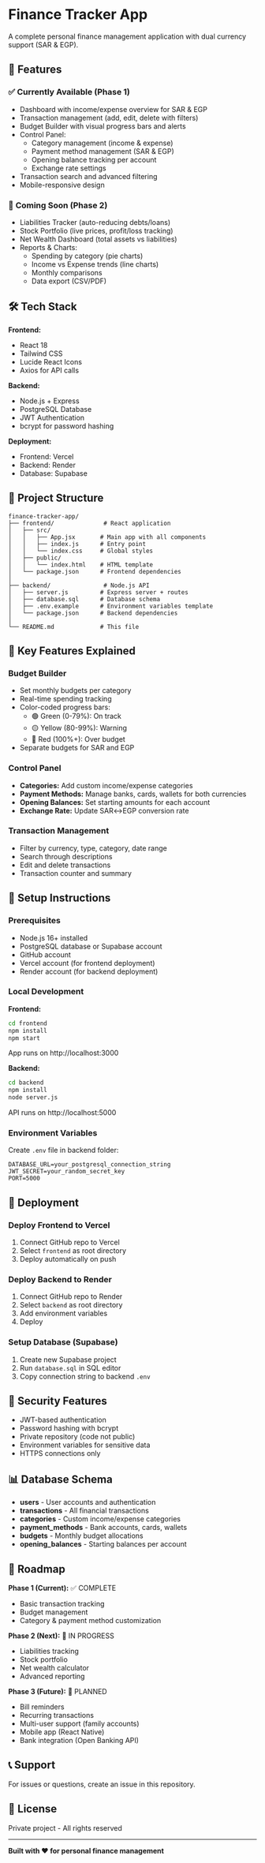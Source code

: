 # Finance Tracker App

A complete personal finance management application with dual currency support (SAR & EGP).

## 🎯 Features

### ✅ **Currently Available (Phase 1)**
- Dashboard with income/expense overview for SAR & EGP
- Transaction management (add, edit, delete with filters)
- Budget Builder with visual progress bars and alerts
- Control Panel:
  - Category management (income & expense)
  - Payment method management (SAR & EGP)
  - Opening balance tracking per account
  - Exchange rate settings
- Transaction search and advanced filtering
- Mobile-responsive design

### 🚧 **Coming Soon (Phase 2)**
- Liabilities Tracker (auto-reducing debts/loans)
- Stock Portfolio (live prices, profit/loss tracking)
- Net Wealth Dashboard (total assets vs liabilities)
- Reports & Charts:
  - Spending by category (pie charts)
  - Income vs Expense trends (line charts)
  - Monthly comparisons
  - Data export (CSV/PDF)

## 🛠️ Tech Stack

**Frontend:**
- React 18
- Tailwind CSS
- Lucide React Icons
- Axios for API calls

**Backend:**
- Node.js + Express
- PostgreSQL Database
- JWT Authentication
- bcrypt for password hashing

**Deployment:**
- Frontend: Vercel
- Backend: Render
- Database: Supabase

## 📁 Project Structure
```
finance-tracker-app/
├── frontend/              # React application
│   ├── src/
│   │   ├── App.jsx       # Main app with all components
│   │   ├── index.js      # Entry point
│   │   └── index.css     # Global styles
│   ├── public/
│   │   └── index.html    # HTML template
│   └── package.json      # Frontend dependencies
│
├── backend/               # Node.js API
│   ├── server.js         # Express server + routes
│   ├── database.sql      # Database schema
│   ├── .env.example      # Environment variables template
│   └── package.json      # Backend dependencies
│
└── README.md             # This file
```

## 🎨 Key Features Explained

### Budget Builder
- Set monthly budgets per category
- Real-time spending tracking
- Color-coded progress bars:
  - 🟢 Green (0-79%): On track
  - 🟡 Yellow (80-99%): Warning
  - 🔴 Red (100%+): Over budget
- Separate budgets for SAR and EGP

### Control Panel
- **Categories:** Add custom income/expense categories
- **Payment Methods:** Manage banks, cards, wallets for both currencies
- **Opening Balances:** Set starting amounts for each account
- **Exchange Rate:** Update SAR↔EGP conversion rate

### Transaction Management
- Filter by currency, type, category, date range
- Search through descriptions
- Edit and delete transactions
- Transaction counter and summary

## 🚀 Setup Instructions

### Prerequisites
- Node.js 16+ installed
- PostgreSQL database or Supabase account
- GitHub account
- Vercel account (for frontend deployment)
- Render account (for backend deployment)

### Local Development

**Frontend:**
```bash
cd frontend
npm install
npm start
```
App runs on http://localhost:3000

**Backend:**
```bash
cd backend
npm install
node server.js
```
API runs on http://localhost:5000

### Environment Variables

Create `.env` file in backend folder:
```
DATABASE_URL=your_postgresql_connection_string
JWT_SECRET=your_random_secret_key
PORT=5000
```

## 📱 Deployment

### Deploy Frontend to Vercel
1. Connect GitHub repo to Vercel
2. Select `frontend` as root directory
3. Deploy automatically on push

### Deploy Backend to Render
1. Connect GitHub repo to Render
2. Select `backend` as root directory
3. Add environment variables
4. Deploy

### Setup Database (Supabase)
1. Create new Supabase project
2. Run `database.sql` in SQL editor
3. Copy connection string to backend `.env`

## 🔐 Security Features

- JWT-based authentication
- Password hashing with bcrypt
- Private repository (code not public)
- Environment variables for sensitive data
- HTTPS connections only

## 📊 Database Schema

- **users** - User accounts and authentication
- **transactions** - All financial transactions
- **categories** - Custom income/expense categories
- **payment_methods** - Bank accounts, cards, wallets
- **budgets** - Monthly budget allocations
- **opening_balances** - Starting balances per account

## 🎯 Roadmap

**Phase 1 (Current):** ✅ COMPLETE
- Basic transaction tracking
- Budget management
- Category & payment method customization

**Phase 2 (Next):** 🚧 IN PROGRESS
- Liabilities tracking
- Stock portfolio
- Net wealth calculator
- Advanced reporting

**Phase 3 (Future):** 📅 PLANNED
- Bill reminders
- Recurring transactions
- Multi-user support (family accounts)
- Mobile app (React Native)
- Bank integration (Open Banking API)

## 📞 Support

For issues or questions, create an issue in this repository.

## 📄 License

Private project - All rights reserved

---

**Built with ❤️ for personal finance management**
